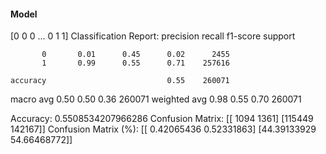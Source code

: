 #### Model
[0 0 0 ... 0 1 1]
Classification Report:
              precision    recall  f1-score   support

           0       0.01      0.45      0.02      2455
           1       0.99      0.55      0.71    257616

    accuracy                           0.55    260071
   macro avg       0.50      0.50      0.36    260071
weighted avg       0.98      0.55      0.70    260071

Accuracy: 0.5508534207966286
Confusion Matrix:
[[  1094   1361]
 [115449 142167]]
Confusion Matrix (%):
[[ 0.42065436  0.52331863]
 [44.39133929 54.66468772]]
